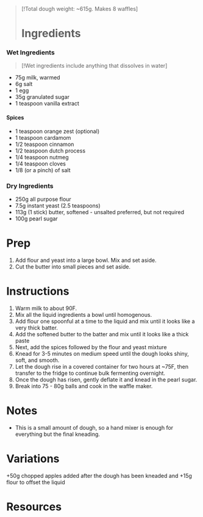> [!Total dough weight: ~615g. Makes 8 waffles]
> # Ingredients

### Wet Ingredients

> [!Wet ingredients include anything that dissolves in water] 

- 75g milk, warmed
- 6g salt
- 1 egg
- 35g granulated sugar
- 1 teaspoon vanilla extract
#### Spices
- 1 teaspoon orange zest (optional)
- 1 teaspoon cardamom
- 1/2 teaspoon cinnamon
- 1/2 teaspoon dutch process
- 1/4 teaspoon nutmeg
- 1/4 teaspoon cloves
- 1/8 (or a pinch) of salt

### Dry Ingredients
- 250g all purpose flour
- 7.5g instant yeast (2.5 teaspoons)
- 113g (1 stick) butter, softened - unsalted preferred, but not required
- 100g pearl sugar

# Prep
1. Add flour and yeast into a large bowl. Mix and set aside.
2. Cut the butter into small pieces and set aside.
# Instructions
1. Warm milk to about 90F.
2. Mix all the liquid ingredients a bowl until homogenous.
3. Add flour one spoonful at a time to the liquid and mix until it looks like a very thick batter.
4. Add the softened butter to the batter and mix until it looks like a thick paste
5. Next, add the spices followed by the flour and yeast mixture
6. Knead for 3-5 minutes on medium speed until the dough looks shiny, soft, and smooth.
7. Let the dough rise in a covered container for two hours at ~75F, then transfer to the fridge to continue bulk fermenting overnight. 
8. Once the dough has risen, gently deflate it and knead in the pearl sugar. 
9. Break into 75 - 80g balls and cook in the waffle maker.

# Notes

- This is a small amount of dough, so a hand mixer is enough for everything but the final kneading.

# Variations
+50g chopped apples added after the dough has been kneaded and +15g flour to offset the liquid
# Resources

